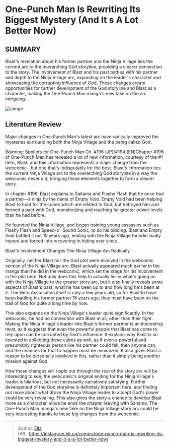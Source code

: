 # One-Punch Man Is Rewriting Its Biggest Mystery (And It s A Lot Better Now)


## SUMMARY 



  Blast&#39;s revelation about his former partner and the Ninja Village ties the current arc to the overarching God storyline, providing a clearer connection to the story.   The involvement of Blast and his past battles with his partner add depth to the Ninja Village arc, expanding on the leader&#39;s character and showcasing the corrupting influence of God.   These changes create opportunities for further development of the God storyline and Blast as a character, making the One-Punch Man manga&#39;s new take on the arc intriguing.  

![iamge](https://static1.srcdn.com/wordpress/wp-content/uploads/2023/11/opm-saitama-blast-ninja-leader.jpg)

## Literature Review

Major changes in One-Punch Man&#39;s latest arc have radically improved the mysteries surrounding both the Ninja Village and the being called God.




Warning: Spoilers for One-Punch Man Ch. #196 (JP)/#194 (EN)Chapter #196 of One-Punch Man has revealed a lot of new information, courtesy of the #1 hero, Blast, and this information represents a major change from the webcomic--but one that&#39;s indisputably for the best. Blast&#39;s information ties the current Ninja Village arc to the overarching God storyline in a way the webcomic never did, bringing these elements together to form a clearer story.




In chapter #196, Blast explains to Saitama and Flashy Flash that he once had a partner--a ninja by the name of Empty Void. Empty Void had been helping Blast to hunt for the cubes which are related to God, but betrayed him and formed a pact with God, monsterizing and reaching far greater power levels than he had before.

          

He founded the Ninja Village, and began training young assassins such as Flashy Flash and Speed-o&#39;-Sound Sonic, to do his bidding. Blast and Empty Void battled it out 15 years ago, ending with the Ninja Village founder badly injured and forced into recovering in hiding ever since.


 Blast&#39;s Involvement Changes The Ninja Village Arc Radically 
          




Originally, neither Blast nor the God plot were involved in the webcomic version of the Ninja Village arc. Blast actually appeared much earlier in the manga than he did in the webcomic, which set the stage for his involvement in the plot here. Not only does this help to actually tie-in what&#39;s going on with the Ninja Village to the greater story arc, but it also finally reveals some aspects of Blast&#39;s past, what he has been up to and how long he&#39;s been at it. The Hero Association itself is only a few years old, so for Blast to have been battling his former partner 15 years ago, they must have been on the trail of God for quite a long time by now.

This also expands on the Ninja Village&#39;s leader quite significantly. In the webcomic, he had no connection with Blast at all, other than their fight. Making the Ninja Village&#39;s leader into Blast&#39;s former partner is an interesting twist, as it suggests that even the powerful people that Blast has come to rely upon can be corrupted by God&#39;s influence. It explains why Blast is so invested in collecting these cubes as well, as if even a powerful and presumably righteous person like his partner could fall, then anyone can, and the chances for that to happen must be minimized. It also gives Blast a reason to be personally involved in this, rather than it simply being another mission against God.




How these changes will ripple out through the rest of the story arc will be interesting to see; the webcomic&#39;s original ending for the Ninja Village&#39;s leader is hilarious, but not necessarily narratively satisfying. Further development of the God storyline is definitely important here, and finding out more about what drove the Ninja Village leader to accept God&#39;s power could be very revealing. This also gives the story a chance to develop Blast more as a character, since he ends the chapter leaving with Saitama. The One-Punch Man manga&#39;s new take on the Ninja Village story arc could be very interesting thanks to these big changes from the webcomic.



---

> Author: [Ella](https://instagram.hk.cn/)  
> URL: https://instagram.hk.cn/comics/one-punch-man-is-rewriting-its-biggest-mystery-and-it-s-a-lot-better-now/  

